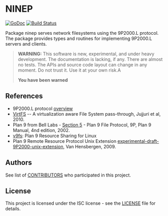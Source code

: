 # NINEP

[![GoDoc](https://godoc.org/github.com/azmodb/ninep?status.svg)](https://godoc.org/github.com/azmodb/ninep)
[![Build Status](https://travis-ci.org/azmodb/ninep.svg?branch=master)](https://travis-ci.org/azmodb/ninep)

Package ninep serves network filesystems using the 9P2000.L protocol. The package provides types and routines for implementing 9P2000.L servers and clients.

> **WARNING:** This software is new, experimental, and under heavy
> development. The documentation is lacking, if any. There are almost
> no tests. The APIs and source code layout can change in any moment.
> Do not trust it. Use it at your own risk.A
>
> **You have been warned**


## References

- 9P2000.L protocol [overview](https://github.com/chaos/diod/wiki/protocol)
- [VirtFS](https://landley.net/kdocs/ols/2010/ols2010-pages-109-120.pdf) -- A virtualization aware File System pass-through, Jujjuri et al, 2010.
- Plan 9 from Bell Labs - [Section 5](https://9p.io/sys/man/5/INDEX.html) - Plan 9 File Protocol, 9P, Plan 9 Manual, 4nd edition, 2002.
- [v9fs](https://git.kernel.org/pub/scm/linux/kernel/git/torvalds/linux.git/plain/Documentation/filesystems/9p.txt): Plan 9 Resource Sharing for Linux
- Plan 9 Remote Resource Protocol Unix Extension [experimental-draft-9P2000-unix-extension](http://ericvh.github.io/9p-rfc/rfc9p2000.u.html), Van Hensbergen, 2009.


## Authors

See list of [CONTRIBUTORS](https://github.com/azmodb/ninep/blob/master/CONTRIBUTORS) who participated in this project.


## License

This project is licensed under the ISC license - see the [LICENSE](https://github.com/azmodb/ninep/blob/master/LICENSE) file for details.
